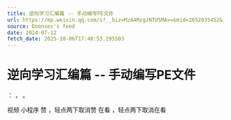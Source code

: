 ```yaml
---
title: 逆向学习汇编篇 -- 手动编写PE文件
url: https://mp.weixin.qq.com/s?__biz=MzA4MzgzNTU5MA==&mid=2652035452&idx=1&sn=1f3a3558565e036592c38b9287b85ecc
source: Doonsec's feed
date: 2024-07-12
fetch_date: 2025-10-06T17:40:53.295503
---
```


# 逆向学习汇编篇 -- 手动编写PE文件

：
，
。

视频
小程序
赞
，轻点两下取消赞
在看
，轻点两下取消在看
